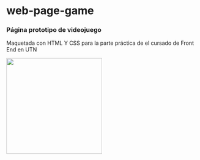 # web-page-game
<h3>Página prototipo de videojuego</h3>
<p>Maquetada con HTML Y CSS para la parte práctica de el cursado de Front End en UTN</p>

<img src="https://media.giphy.com/media/jnWQTrGels9HD4cnlk/giphy.gif" width="250">
